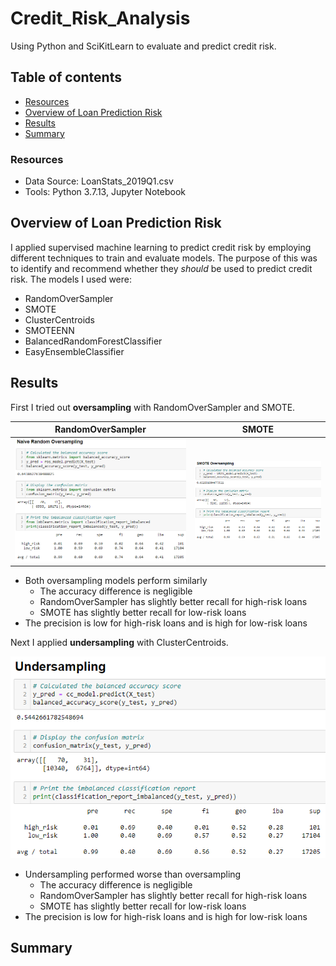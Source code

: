 # Credit_Risk_Analysis
Using Python and SciKitLearn to evaluate and predict credit risk.

## Table of contents
* [Resources](#resources)
* [Overview of Loan Prediction Risk](#overview-of-loan-prediction-risk)
* [Results](#results)
* [Summary](#summary)

### Resources
- Data Source: LoanStats_2019Q1.csv
- Tools: Python 3.7.13, Jupyter Notebook

## Overview of Loan Prediction Risk
I applied supervised machine learning to predict credit risk by employing different techniques to train and evaluate models. The purpose of this was to identify and recommend whether they *should* be used to predict credit risk. The models I used were:
- RandomOverSampler
- SMOTE
- ClusterCentroids
- SMOTEENN
- BalancedRandomForestClassifier
- EasyEnsembleClassifier

## Results
First I tried out **oversampling** with RandomOverSampler and SMOTE.

RandomOverSampler                    |  SMOTE
:-----------------------------------:|:-----------------------------------:
![RandomOverSampler](/Images/ROS.png) |  ![SMOTE](/Images/SMOTE.png)

- Both oversampling models perform similarly
  - The accuracy difference is negligible
  - RandomOverSampler has slightly better recall for high-risk loans
  - SMOTE has slightly better recall for low-risk loans
- The precision is low for high-risk loans and is high for low-risk loans

Next I applied **undersampling** with ClusterCentroids.

![CC](/Images/CC.png)

- Undersampling performed worse than oversampling
  - The accuracy difference is negligible
  - RandomOverSampler has slightly better recall for high-risk loans
  - SMOTE has slightly better recall for low-risk loans
- The precision is low for high-risk loans and is high for low-risk loans

## Summary
